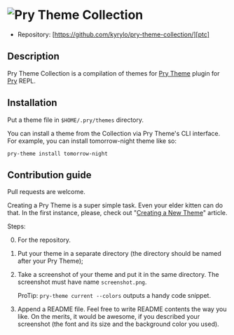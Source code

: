 ![Pry Theme Collection][ptclogo]
================================

* Repository: [https://github.com/kyrylo/pry-theme-collection/][ptc]

Description
-----------

Pry Theme Collection is a compilation of themes for [Pry Theme][pt] plugin for
[Pry][pry] REPL.

Installation
------------

Put a theme file in `$HOME/.pry/themes` directory.

You can install a theme from the Collection via Pry Theme's CLI interface. For
example, you can install tomorrow-night theme like so:

    pry-theme install tomorrow-night

Contribution guide
------------------

Pull requests are welcome.

Creating a Pry Theme is a super simple task. Even your elder kitten can do that.
In the first instance, please, check out "[Creating a New Theme][new_theme]"
article.

Steps:

0. For the repository.
1. Put your theme in a separate directory (the directory should be named after
   your Pry Theme);
2. Take a screenshot of your theme and put it in the same directory. The
   screenshot must have name `screenshot.png`.

   ProTip: `pry-theme current --colors` outputs a handy code snippet.
3. Append a README file. Feel free to write README contents the way you like.
   On the merits, it would be awesome, if you described your screenshot (the
   font and its size and the background color you used).

[ptclogo]: http://img-fotki.yandex.ru/get/5702/98991937.a/0_7cbde_72b59f7_orig
[ptc]: https://github.com/kyrylo/pry-theme-collection/
[pt]: https://github.com/kyrylo/pry-theme/ "Pry Theme's home page"
[pry]: https://github.com/pry/pry/ "Pry's home page"
[new_theme]: https://github.com/kyrylo/pry-theme/wiki/Creating-a-New-Theme "Creating a New Theme"

